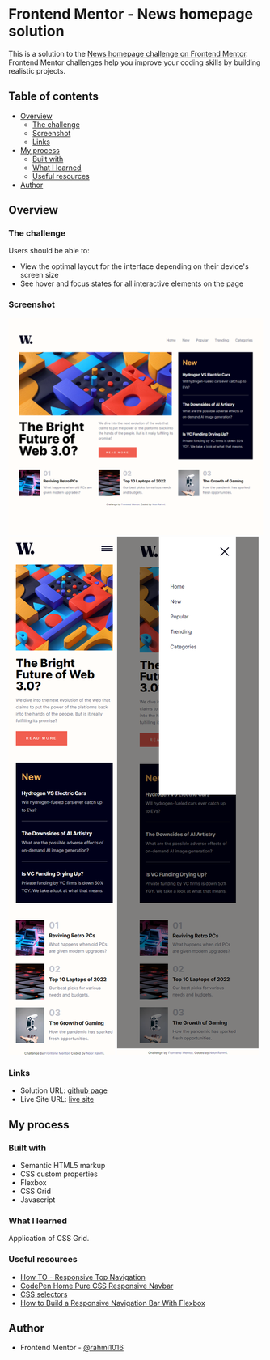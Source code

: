 # Frontend Mentor - News homepage solution

This is a solution to the [News homepage challenge on Frontend Mentor](https://www.frontendmentor.io/challenges/news-homepage-H6SWTa1MFl). Frontend Mentor challenges help you improve your coding skills by building realistic projects.

## Table of contents

- [Overview](#overview)
  - [The challenge](#the-challenge)
  - [Screenshot](#screenshot)
  - [Links](#links)
- [My process](#my-process)
  - [Built with](#built-with)
  - [What I learned](#what-i-learned)
  - [Useful resources](#useful-resources)
- [Author](#author)

## Overview

### The challenge

Users should be able to:

- View the optimal layout for the interface depending on their device's screen size
- See hover and focus states for all interactive elements on the page

### Screenshot

![desktop](./assets/images/desktop.png)
![mobile](./assets/images/mobile.png)
![mobile-menu](./assets/images/mobile%20menu.png)

### Links

- Solution URL: [github page](https://github.com/rahmi1016/news-homepage)
- Live Site URL: [live site](https://rahmi1016.github.io/news-homepage/)

## My process

### Built with

- Semantic HTML5 markup
- CSS custom properties
- Flexbox
- CSS Grid
- Javascript

### What I learned

Application of CSS Grid.

### Useful resources

- [How TO - Responsive Top Navigation](https://www.w3schools.com/howto/howto_js_topnav_responsive.asp)
- [CodePen Home Pure CSS Responsive Navbar](https://codepen.io/jo_Geek/pen/xgbaEr?editors=1100)
- [CSS selectors](https://developer.mozilla.org/en-US/docs/Web/CSS/CSS_Selectors)
- [How to Build a Responsive Navigation Bar With Flexbox](https://webdesign.tutsplus.com/tutorials/how-to-build-a-responsive-navigation-bar-with-flexbox--cms-33535)

## Author

- Frontend Mentor - [@rahmi1016](https://www.frontendmentor.io/profile/rahmi1016)
